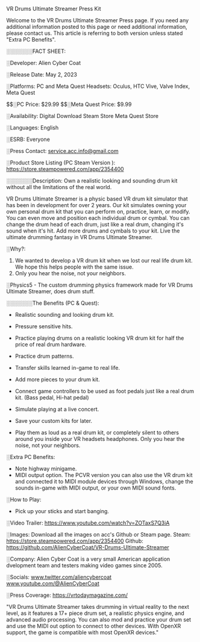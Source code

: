 VR Drums Ultimate Streamer Press Kit


Welcome to the VR Drums Ultimate Streamer Press page. If you need any additional information posted to this page or need additional information, please contact us. This article is referring to both version unless stated "Extra PC Benefits".

░░░░░░░FACT SHEET:

░Developer: Alien Cyber Coat 

░Release Date: May 2, 2023

░Platforms: PC and Meta Quest
Headsets: Oculus, HTC Vive, Valve Index, Meta Quest

$$░PC Price: $29.99
$$░Meta Quest Price: $9.99

░Availability: Digital Download
Steam Store
Meta Quest Store

░Languages: English

░ESRB: Everyone

░Press Contact: service.acc.info@gmail.com

░Product Store Listing (PC Steam Version ): https://store.steampowered.com/app/2354400


░░░░░░░Description:
Own a realistic looking and sounding drum kit without all the limitations of the real world.

VR Drums Ultimate Streamer is a physic based VR drum kit simulator that has been in development for over 2 years. Our kit simulates owning your own personal drum kit that you can perform on, practice, learn, or modify. You can even move and position each individual drum or cymbal. You can change the drum head of each drum, just like a real drum, changing it's sound when it's hit. Add more drums and cymbals to your kit. Live the ultimate drumming fantasy in VR Drums Ultimate Streamer.

░Why?:
1. We wanted to develop a VR drum kit when we lost our real life drum kit. We hope this helps people with the same issue.
2. Only you hear the noise, not your neighbors.

░Physics5 - The custom drumming physics framework made for VR Drums Ultimate Streamer, does drum stuff.


░░░░░░░The Benefits (PC & Quest):
- Realistic sounding and looking drum kit.
- Pressure sensitive hits.
- Practice playing drums on a realistic looking VR drum kit for half the price of real drum hardware.
- Practice drum patterns.
- Transfer skills learned in-game to real life.
- Add more pieces to your drum kit.
- Connect game controllers to be used as foot pedals just like a real drum kit. (Bass pedal, Hi-hat pedal)
- Simulate playing at a live concert.
- Save your custom kits for later.

- Play them as loud as a real drum kit, or completely silent to others around you inside your VR headsets headphones. Only you hear the noise, not your neighbors.

░Extra PC Benefits:

- Note highway minigame.
- MIDI output option.
The PCVR version you can also use the VR drum kit and connected it to MIDI module devices through Windows, change the sounds in-game with MIDI output, or your own MIDI sound fonts.


░How to Play:
- Pick up your sticks and start banging.


░Video Trailer:
https://www.youtube.com/watch?v=ZOTaxS7Q3iA


░Images:
Download all the images on acc's Github or Steam page.
Steam: https://store.steampowered.com/app/2354400
Github: https://github.com/AlienCyberCoat/VR-Drums-Ultimate-Streamer


░Company:
Alien Cyber Coat is a very small American application dvelopment team and testers making video games since 2005.

░Socials:
www.twitter.com/aliencybercoat
www.youtube.com/@AlienCyberCoat


░Press Coverage:
https://vrtodaymagazine.com/

"VR Drums Ultimate Streamer takes drumming in virtual reality to the next level, as it features a 17+ piece drum set, a realistic physics engine, and advanced audio processing. You can also mod and practice your drum set and use the MIDI out option to connect to other devices. With OpenXR support, the game is compatible with most OpenXR devices."


